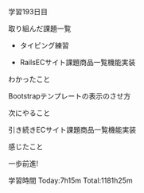 学習193日目

取り組んだ課題一覧

- タイピング練習

- RailsECサイト課題商品一覧機能実装

わかったこと

Bootstrapテンプレートの表示のさせ方

次にやること

引き続きECサイト課題商品一覧機能実装

感じたこと

一歩前進!

学習時間 Today:7h15m Total:1181h25m